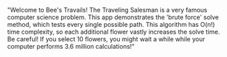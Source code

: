 "Welcome to Bee's Travails! The Traveling Salesman is a very famous computer science problem. This app demonstrates the 'brute force' solve method, which tests every single possible path. This algorithm has O(n!) time complexity, so each additional flower vastly increases the solve time. Be careful! If you select 10 flowers, you might wait a while while your computer performs 3.6 million calculations!"
